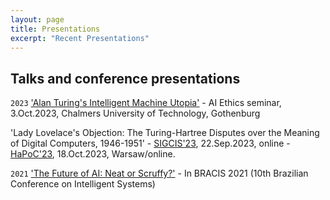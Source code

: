 ```yaml
---
layout: page
title: Presentations
excerpt: "Recent Presentations"
---
```



## Talks and conference presentations

`2023`
['Alan Turing's Intelligent Machine Utopia'](https://www.youtube.com/watch?v=z4auuiPSjV8) - AI Ethics seminar, 3.Oct.2023, Chalmers University of Technology, Gothenburg

'Lady Lovelace's Objection: The Turing-Hartree Disputes over the Meaning of Digital Computers, 1946-1951' - [SIGCIS'23](https://meetings.sigcis.org/), 22.Sep.2023, online - [HaPoC'23](https://hapoc2023.sciencesconf.org/), 18.Oct.2023, Warsaw/online.

`2021` 
['The Future of AI: Neat or Scruffy?'](https://underline.io/events/244/sessions/9190/lecture/41468-the-future-of-ai-neat-or-scruffyquestion) - In BRACIS 2021 (10th Brazilian Conference on Intelligent Systems)


